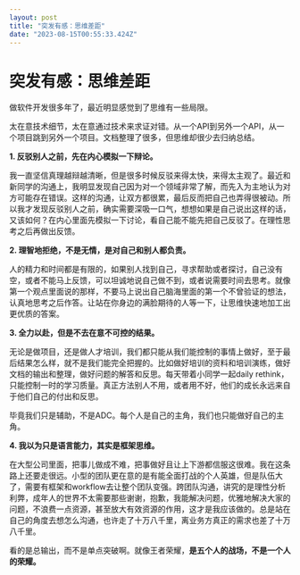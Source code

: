 ```yaml
---
layout: post
title: "突发有感：思维差距"
date: "2023-08-15T00:55:33.424Z"
---
```

突发有感：思维差距
=========

做软件开发很多年了，最近明显感觉到了思维有一些局限。

太在意技术细节，太在意通过技术来求证对错。从一个API到另外一个API，从一个项目跳到另外一个项目。文档整理了很多，但思维却很少去归纳总结。

**1\. 反驳别人之前，先在内心模拟一下辩论。**

我一直坚信真理越辩越清晰，但是很多时候反驳来得太快，来得太主观了。最近和新同学的沟通上，我明显发现自己因为对一个领域非常了解，而先入为主地认为对方可能存在错误。这样的沟通，让双方都很累，最后反而把自己也弄得很被动。所以我才发现反驳别人之前，确实需要深吸一口气，想想如果是自己说出这样的话，又该如何？在内心里面先模拟一下讨论，看自己能不能先把自己反驳了。在理性思考之后再做出反馈。

**2\. 理智地拒绝，不是无情，是对自己和别人都负责。**

人的精力和时间都是有限的，如果别人找到自己，寻求帮助或者探讨，自己没有空，或者不能马上反馈，可以坦诚地说自己做不到，或者说需要时间去思考。就像第一个观点里面说的那样，不要马上说出自己脑海里面的第一个不曾验证的想法，认真地思考之后作答。让站在你身边的满脸期待的人等一下，让思维快速地加工出更优质的答案。

**3\. 全力以赴，但是不去在意不可控的结果。**

无论是做项目，还是做人才培训，我们都只能从我们能控制的事情上做好，至于最后结果怎么样，就不是我们能完全把握的。比如做好培训的资料和培训演练，做好文档的输出和整理，做好问题的解答和反思。每天带着小同学一起daily rethink，只能控制一时的学习质量。真正方法别人不用，或者用不好，他们的成长永远来自于他们自己的付出和反思。

毕竟我们只是辅助，不是ADC。每个人是自己的主角，我们也只能做好自己的主角。

**4\. 我以为只是语言能力，其实是框架思维。**

在大型公司里面，把事儿做成不难，把事做好且让上下游都信服这很难。我在这条路上还要走很远。小型的团队更在意的是有能全面打战的个人英雄，但是队伍大了，需要有框架和workflow去让整个团队变强。跨团队沟通，讲究的是理性分析利弊，成年人的世界不太需要那些谢谢，抱歉，我能解决问题，优雅地解决大家的问题，不浪费一点资源，甚至放大有效资源的作用，这才是我应该做的。总是站在自己的角度去想怎么沟通，也许走了十万八千里，离业务方真正的需求也差了十万八千里。

看的是总输出，而不是单点突破啊。就像王者荣耀，**是五个人的战场，不是一个人的荣耀。**